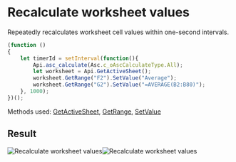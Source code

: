 # Recalculate worksheet values

Repeatedly recalculates worksheet cell values within one-second intervals.

<!-- This code snippet is shown in the screenshot. -->

<!-- eslint-skip -->

``` ts
(function ()
{
    let timerId = setInterval(function(){
        Api.asc_calculate(Asc.c_oAscCalculateType.All);
        let worksheet = Api.GetActiveSheet();
        worksheet.GetRange("F2").SetValue("Average");
        worksheet.GetRange("G2").SetValue("=AVERAGE(B2:B80)");
    }, 1000);
})();
```

Methods used: [GetActiveSheet](../../../../office-api/usage-api/spreadsheet-api/Api/Methods/GetActiveSheet.md), [GetRange](../../../../office-api/usage-api/spreadsheet-api/ApiWorksheet/Methods/GetRange.md), [SetValue](../../../../office-api/usage-api/spreadsheet-api/ApiRange/Methods/SetValue.md)

## Result

![Recalculate worksheet values](/assets/images/plugins/recalculate-cell-values.png#gh-light-mode-only)![Recalculate worksheet values](/assets/images/plugins/recalculate-cell-values.dark.png#gh-dark-mode-only)
